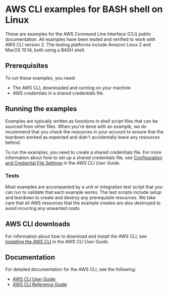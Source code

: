 <!--
Copyright Amazon.com, Inc. or its affiliates. All Rights Reserved.
This file is licensed under the Apache License, Version 2.0 (the "License").

You may not use this file except in compliance with the License. A copy of
the License is located at http://aws.amazon.com/apache2.0/.

This file is distributed on an "AS IS" BASIS, WITHOUT WARRANTIES OR
CONDITIONS OF ANY KIND, either express or implied. See the License for the
specific language governing permissions and limitations under the License.
-->

# AWS CLI examples for BASH shell on Linux

These are examples for the AWS Command Line Interface (CLI) public
documentation. All examples have been tested and verified to work with AWS CLI
version 2. The testing platforms include Amazon Linux 2 and MacOS 10.14, both
using a BASH shell.

## Prerequisites

To run these examples, you need:

 * The AWS CLI, downloaded and running on your machine
 * AWS credentials in a shared credentials file

## Running the examples

Examples are typically written as functions in shell script files that can be
sourced from other files.  When you're done with an example, we do
recommend that you check the resources in your account to ensure that the
teardown worked as expected and didn't accidentally leave any resources behind.

To run the examples, you need to create a shared credentials file. For more
information about how to set up a shared credentials file, see [Configuration
and Credential File Settings](https://docs.aws.amazon.com/cli/latest/userguide/cli-configure-files.html)
in the _AWS CLI User Guide_.

### Tests

Most examples are accompanied by a unit or integration test
script that you can run to validate that each example works. The test scripts
include setup and teardown to create and destroy any prerequisite resources.
We take care that all AWS resources that the example creates are also destroyed
to avoid incurring any unwanted costs.

## AWS CLI downloads

For information about how to download and install the AWS CLI, see [Installing
the AWS CLI](https://docs.aws.amazon.com/cli/latest/userguide/cli-chap-install.html)
in the _AWS CLI User Guide_.

## Documentation

For detailed documentation for the AWS CLI, see the following:

 * [AWS CLI User Guide](https://docs.aws.amazon.com/cli/latest/userguide/)
 * [AWS CLI Reference Guide](https://docs.aws.amazon.com/cli/latest/reference/)

